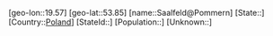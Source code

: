 ﻿---
location: [53.85,19.57]
type: City
tags:
- geo/City


SpocWebEntityId: 33854
isDeleted: false
confidential: public

---
[geo-lon::19.57]
[geo-lat::53.85]
[name::Saalfeld@Pommern]
[State::]
[Country::[Poland](geo/Continent/Europe/Poland.md)]
[StateId::]
[Population::]
[Unknown::]

